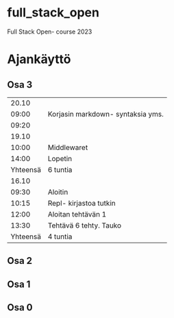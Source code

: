 # full_stack_open
Full Stack Open- course 2023

# Ajankäyttö



## Osa 3

<table>
<tbody>
<tr><td>20.10</td><td></td></tr>
<tr><td>09:00</td><td>Korjasin markdown- syntaksia yms.</td></tr>
<tr><td>09:20</td><td></td></tr>

<tr><td>19.10</td><td></td></tr>
<tr><td>10:00</td><td>Middlewaret</td></tr>
<tr><td>14:00</td><td>Lopetin</td></tr>
<tr><td>Yhteensä</td><td>6 tuntia</td></tr>
<tr><td>16.10</td><td></td></tr>
<tr><td>09:30</td><td>Aloitin</td></tr>
<tr><td>10:15</td><td>Repl- kirjastoa tutkin</td></tr>
<tr><td>12:00</td><td>Aloitan tehtävän 1</td></tr>
<tr><td>13:30</td><td>Tehtävä 6 tehty. Tauko</td></tr>
<tr><td>Yhteensä</td><td>4 tuntia</td></tr>
</tbody>
</table>

## Osa 2
## Osa 1
## Osa 0
